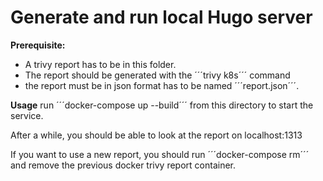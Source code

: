 # Generate and run local Hugo server

**Prerequisite:** 
- A trivy report has to be in this folder.
- The report should be generated with the ´´´trivy k8s´´´ command
- the report must be in json format has to be named ´´´report.json´´´.

**Usage**
run ´´´docker-compose up --build´´´ from this directory to start the service.

After a while, you should be able to look at the report on localhost:1313

If you want to use a new report, you should run ´´´docker-compose rm´´´ and remove the previous docker trivy report container.